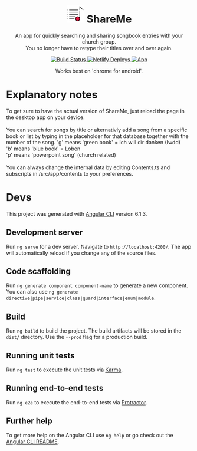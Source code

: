 <h1 align="center">
  <img alt="Logo" src="https://github.com/AgentGhost/ShareMe/blob/master/src/assets/icons/icon.png" height="48">
  ShareMe
</h1>

<p align="center">
  An app for quickly searching and sharing songbook entries with your church group. <br>
  You no longer have to retype their titles over and over again.
</p>

<p align="center">
  <a href="https://travis-ci.com/AgentGhost/ShareMe">
    <img alt="Build Status" src="https://travis-ci.com/AgentGhost/ShareMe.svg?branch=master">
  </a>
  <a href="https://app.netlify.com/sites/shareme/deploys">
    <img alt="Netlify Deploys" src="https://img.shields.io/badge/deploys-shareme-00AD9F.svg?logo=netlify">
  </a>
  <a href="https://shareme.netlify.com">
    <img alt="App" src="https://img.shields.io/badge/app-shareme-crimson.svg?logo=angular">
  </a>
</p>

<p align="center">
  Works best on 'chrome for android'.
</p>

# Explanatory notes

<p align="left">
  To get sure to have the actual version of ShareMe, just reload the page in the desktop app on your device. <br>
  <br>
  You can search for songs by title or alternativly add a song from a specific book or list by typing in the placeholder for that database together with the number of the song.
  'g' means 'green book' = Ich will dir danken (Iwdd) <br>
  'b' means 'blue book' = Loben <br>
  'p' means 'powerpoint song' (church related) <br>
  <br>
  You can always change the internal data by editing Contents.ts and subscripts in /src/app/contents to your preferences.
</p>

# Devs

This project was generated with [Angular CLI](https://github.com/angular/angular-cli) version 6.1.3.

## Development server

Run `ng serve` for a dev server. Navigate to `http://localhost:4200/`. The app will automatically reload if you change any of the source files.

## Code scaffolding

Run `ng generate component component-name` to generate a new component. You can also use `ng generate directive|pipe|service|class|guard|interface|enum|module`.

## Build

Run `ng build` to build the project. The build artifacts will be stored in the `dist/` directory. Use the `--prod` flag for a production build.

## Running unit tests

Run `ng test` to execute the unit tests via [Karma](https://karma-runner.github.io).

## Running end-to-end tests

Run `ng e2e` to execute the end-to-end tests via [Protractor](http://www.protractortest.org/).

## Further help

To get more help on the Angular CLI use `ng help` or go check out the [Angular CLI README](https://github.com/angular/angular-cli/blob/master/README.md).
